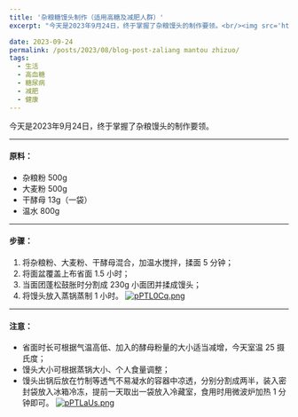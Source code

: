 ```yaml
---
title: '杂粮糖馒头制作（适用高糖及减肥人群）'
excerpt: "今天是2023年9月24日，终于掌握了杂粮馒头的制作要领。<br/><img src='https://imgse.com/i/pPTLd5n'>"

date: 2023-09-24
permalink: /posts/2023/08/blog-post-zaliang mantou zhizuo/
tags:
  - 生活
  - 高血糖
  - 糖尿病
  - 减肥
  - 健康
---
```




今天是2023年9月24日，终于掌握了杂粮馒头的制作要领。

---
#### 原料：
* 杂粮粉  500g
* 大麦粉  500g
* 干酵母  13g（一袋）
* 温水  800g

---
#### 步骤：
1. 将杂粮粉、大麦粉、干酵母混合，加温水搅拌，揉面 5 分钟；
2. 将面盆覆盖上布省面 1.5 小时；
3. 当面团蓬松鼓胀时分割成 230g 小面团并揉成馒头；
4. 将馒头放入蒸锅蒸制 1 小时。
[![pPTL0Cq.png](https://z1.ax1x.com/2023/09/24/pPTL0Cq.png)](https://imgse.com/i/pPTL0Cq)


---
#### 注意：
* 省面时长可根据气温高低、加入的酵母粉量的大小适当减增，今天室温 25 摄氏度；
* 馒头大小可根据蒸锅大小、个人食量调整；
* 馒头出锅后放在竹制等透气不易凝水的容器中凉透，分别分割成两半，装入密封袋放入冰箱冷冻，提前一天取出一袋放入冷藏室，食用时用微波炉加热 1 分钟即可。
[![pPTLaUs.png](https://z1.ax1x.com/2023/09/24/pPTLaUs.png)](https://imgse.com/i/pPTLaUs)
